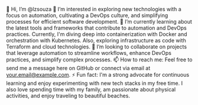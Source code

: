 👋 Hi, I’m @lzsouza
👀 I’m interested in exploring new technologies with a focus on automation, cultivating a DevOps culture, and simplifying processes for efficient software development.
🌱 I’m currently learning about the latest tools and frameworks that contribute to automation and DevOps practices. Currently, I'm diving deep into containerization with Docker and orchestration with Kubernetes. Also, exploring infrastructure as code with Terraform and cloud technologies.
💞️ I’m looking to collaborate on projects that leverage automation to streamline workflows, enhance DevOps practices, and simplify complex processes.
📫 How to reach me: Feel free to send me a message here on GitHub or connect via email at your.email@example.com.
⚡ Fun fact: I'm a strong advocate for continuous learning and enjoy experimenting with new tech stacks in my free time. I also love spending time with my family, am passionate about physical activities, and enjoy traveling to beautiful beaches.


<!---
lzsouza/lzsouza is a ✨ special ✨ repository because its `README.md` (this file) appears on your GitHub profile.
You can click the Preview link to take a look at your changes.
--->
